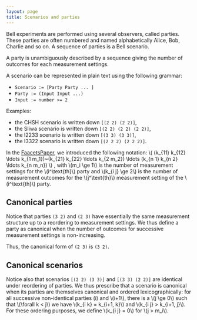 ```yaml
---
layout: page
title: Scenarios and parties
---
```


Bell experiments are performed using several observers, called parties.
These parties are often numbered and named alphabetically Alice, Bob,
Charlie and so on. A sequence of parties is a Bell scenario.

A party is unambiguously described by a sequence giving the number of
outcomes for each measurement settings.

A scenario can be represented in plain text using the following grammar:

-   `Scenario := [Party Party ... ]`
-   `Party := (Input Input ...)`
-   `Input := number >= 2`

Examples:

-   the CHSH scenario is written down `[(2 2) (2 2)]`,
-   the Sliwa scenario is written down `[(2 2) (2 2) (2 2)]`,
-   the I2233 scenario is written down `[(3 3) (3 3)]`,
-   the I3322 scenario is written down `[(2 2 2) (2 2 2)]`.

In the [FaacetsPaper](http://www.arxiv.org), we introduced the following
notation:
\\( (k\_{11} k\_{12} \ldots k\_{1 m\_1})~(k\_{21} k\_{22} \ldots k\_{2 m\_2}) \ldots (k\_{n 1} k\_{n 2} \ldots k\_{n m\_n}) \\) ,
with \\(m\_i \ge 1\\) is the number of measurement settings for the
\\(i^\text{th}\\) party and \\(k\_{i j} \ge 2\\) is the number of measurement
outcomes for the \\(j^\text{th}\\) measurement setting of the \\(i^\text{th}\\)
party.


Canonical parties
-----------------

Notice that parties `(3 2)` and `(2 3)` have essentially the same
measurement structure up to a reordering to measurement settings. We
thus define a party as canonical when the number of outcomes for
successive measurement settings is non-increasing.

Thus, the canonical form of `(2 3)` is `(3 2)`.

Canonical scenarios
-------------------

Notice also that scenarios `[(2 2) (3 3)]` and `[(3 3) (2 2)]` are
identical under reordering of parties. We thus prescribe that a scenario
is canonical when its parties are themselves canonical and ordered
lexicographically: for all successive non-identical parties \(i\) and
\\(i+1\\), there is a \\(j \ge 0\\) such that \\(\forall k < j\\) we have
\\(k\_{i k} = k\_{i+1, k}\\) and \\(k\_{i j} \> k\_{i+1, j}\\). For these ordering
purposes, we define \\(k\_{i j} = 0\\) for \\(j > m\_i\\).
